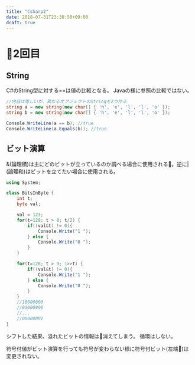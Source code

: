 ```yaml
---
title: "Csharp2"
date: 2018-07-31T23:38:50+09:00
draft: true
---
```


# 2回目

## String

C#のString型に対する==は値の比較となる。
Javaの様に参照の比較ではない。

```C#
//内容は等しいが、異なるオブジェクトのStringを2つ作る
string a = new string(new char[] { 'h', 'e', 'l', 'l', 'o' });
string b = new string(new char[] { 'h', 'e', 'l', 'l', 'o' });

Console.WriteLine(a == b); //true
Console.WriteLine(a.Equals(b)); //true
```

## ビット演算

&(論理積)は主にどのビットが立っているのか調べる場合に使用される。逆に|(論理和)はビットを立てたい場合に使用される。

```C#
using System;

class BitsInByte {
    int t;
    byte val;

    val = 123;
    for(t=128; t > 0; t/2) {
        if((val&t) != 0){
            Console.Write("1 ");
        } else {
            Console.Write("0 ");
        }
    }

    for(t=128; t > 0; 1>>t) {
        if((val&t) != 0){
            Console.Write("1 ");
        } else {
            Console.Write("0 ");
        }
    }
    //10000000
    //01000000
    //...
    //00000001
}
```

シフトした結果、溢れたビットの情報は消えてしまう。
循環はしない。

符号付値がビット演算を行っても符号が変わらない様に符号付ビット(左端)は変更されない。